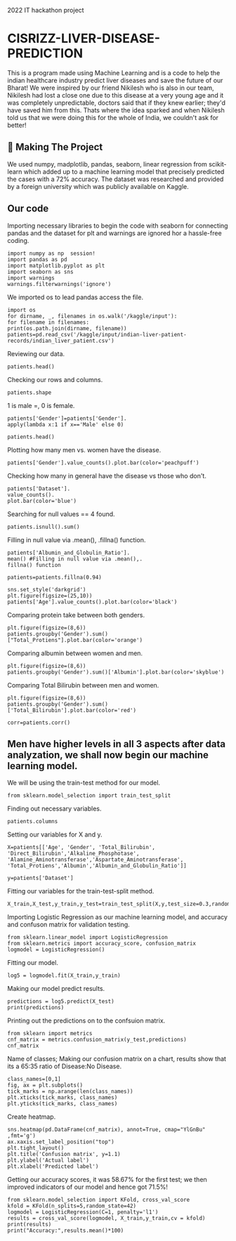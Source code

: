 2022 IT hackathon project 


# CISRIZZ-LIVER-DISEASE-PREDICTION
This is a program made using Machine Learning and is a code to help the indian healthcare industry predict liver diseases and save the future of our Bharat! We were inspired by our friend Nikilesh who is also in our team, Nikilesh had lost a close one due to this disease at a very young age and it was completely unpredictable, doctors said that if they knew earlier; they'd have saved him from this. Thats where the idea sparked and when Nikilesh told us that we were doing this for the whole of India, we couldn't ask for better!




## 🔎 Making The Project

We used numpy, madplotlib, pandas, seaborn, linear regression from scikit-learn which added up to a machine learning model that precisely predicted the cases with a 72% accuracy. The dataset was researched and provided by a foreign university which was publicly available on Kaggle.


## Our code
Importing necessary libraries to begin the code with seaborn for connecting pandas and the dataset for plt and warnings are ignored hor a hassle-free coding. 
```
import numpy as np  session!
import pandas as pd
import matplotlib.pyplot as plt
import seaborn as sns
import warnings
warnings.filterwarnings('ignore')
``` 
We imported os to lead pandas access the file.
```
import os
for dirname, _, filenames in os.walk('/kaggle/input'):
for filename in filenames:
print(os.path.join(dirname, filename))
patients=pd.read_csv('/kaggle/input/indian-liver-patient-records/indian_liver_patient.csv')
```
Reviewing our data.
```
patients.head()
```
Checking our rows and columns.
```
patients.shape
```
1 is male =, 0 is female.
```
patients['Gender']=patients['Gender'].
apply(lambda x:1 if x=='Male' else 0)
```
```
patients.head()
```
Plotting how many men vs. women have the disease.
```
patients['Gender'].value_counts().plot.bar(color='peachpuff')
```
Checking how many in general have the disease vs those who don't.
```
patients['Dataset'].
value_counts().
plot.bar(color='blue')
```
Searching for null values == 4 found.
```
patients.isnull().sum()
```
Filling in null value via .mean(), .fillna() function.
```
patients['Albumin_and_Globulin_Ratio'].
mean() #Filling in null value via .mean(),.
fillna() function
```
```
patients=patients.fillna(0.94)
```
```
sns.set_style('darkgrid')
plt.figure(figsize=(25,10))
patients['Age'].value_counts().plot.bar(color='black')
```
Comparing protein take between both genders.
```
plt.figure(figsize=(8,6)) 
patients.groupby('Gender').sum()["Total_Protiens"].plot.bar(color='orange')
```
Comparing albumin between women and men.
```
plt.figure(figsize=(8,6))  
patients.groupby('Gender').sum()['Albumin'].plot.bar(color='skyblue')
```
Comparing Total Bilirubin between men and women.
```
plt.figure(figsize=(8,6))
patients.groupby('Gender').sum()['Total_Bilirubin'].plot.bar(color='red')
```
```
corr=patients.corr() 
```
## Men have higher levels in all 3 aspects after data analyzation, we shall now begin our machine learning model.

We will be using the train-test method for our model.
```
from sklearn.model_selection import train_test_split
```
Finding out necessary variables.
```
patients.columns
```
Setting our variables for X and y.
```
X=patients[['Age', 'Gender', 'Total_Bilirubin', 'Direct_Bilirubin','Alkaline_Phosphotase', 'Alamine_Aminotransferase','Aspartate_Aminotransferase', 'Total_Protiens','Albumin','Albumin_and_Globulin_Ratio']]
 
y=patients['Dataset']
```
Fitting our variables for the train-test-split method.
```
X_train,X_test,y_train,y_test=train_test_split(X,y,test_size=0.3,random_state=123)
```
Importing Logistic Regression as our machine learning model, and accuracy and confuson matrix for validation testing.
```
from sklearn.linear_model import LogisticRegression
from sklearn.metrics import accuracy_score, confusion_matrix
logmodel = LogisticRegression()
```
Fitting our model.
```
log5 = logmodel.fit(X_train,y_train)
```
Making our model predict results.
```
predictions = log5.predict(X_test)
print(predictions)
```
Printing out the predictions on to the confsuion matrix.
```
from sklearn import metrics
cnf_matrix = metrics.confusion_matrix(y_test,predictions)
cnf_matrix
```
Name  of classes; Making our confusion matrix on a chart, results show that its a 65:35 ratio of Disease:No Disease.
```
class_names=[0,1]
fig, ax = plt.subplots()
tick_marks = np.arange(len(class_names))
plt.xticks(tick_marks, class_names)
plt.yticks(tick_marks, class_names)
```
Create heatmap.
```
sns.heatmap(pd.DataFrame(cnf_matrix), annot=True, cmap="YlGnBu" ,fmt='g')
ax.xaxis.set_label_position("top")
plt.tight_layout()
plt.title('Confusion matrix', y=1.1)
plt.ylabel('Actual label')
plt.xlabel('Predicted label')
```
Getting our accuracy scores, it was 58.67% for the first test; we then improved indicators of our model and hence got 71.5%!
```
from sklearn.model_selection import KFold, cross_val_score
kfold = KFold(n_splits=5,random_state=42)
logmodel = LogisticRegression(C=1, penalty='l1')
results = cross_val_score(logmodel, X_train,y_train,cv = kfold)
print(results)
print("Accuracy:",results.mean()*100)
```
